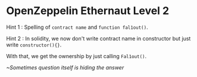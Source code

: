 # OpenZeppelin Ethernaut Level 2

Hint 1 : Spelling of `contract name` and `function fal1out()`.  

Hint 2 : In solidity, we now don't write contract name in constructor but just write `constructor(){}`. 
        
With that, we get the ownership by just calling `Fal1out()`. 

<i>~Sometimes question itself is hiding the answer</i>